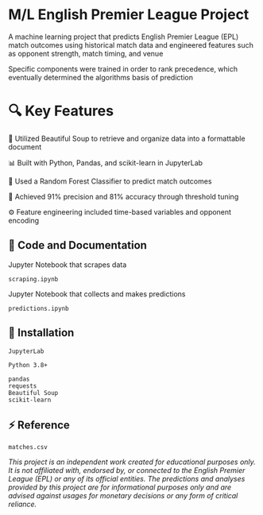 # M/L English Premier League Project

A machine learning project that predicts English Premier League (EPL) match outcomes using historical match data and engineered features such as opponent strength, match timing, and venue

Specific components were trained in order to rank precedence, which eventually determined the algorithms basis of prediction

# 🔍 Key Features

🧠 Utilized Beautiful Soup to retrieve and organize data into a formattable document

📊 Built with Python, Pandas, and scikit-learn in JupyterLab

🤖 Used a Random Forest Classifier to predict match outcomes

🎯 Achieved 91% precision and 81% accuracy through threshold tuning

⚙️ Feature engineering included time-based variables and opponent encoding

## 👑 Code and Documentation

Jupyter Notebook that scrapes data
```
scraping.ipynb
```

Jupyter Notebook that collects and makes predictions
```
predictions.ipynb
```

## 🔗 Installation

```
JupyterLab
```

```
Python 3.8+
```

```
pandas
requests
Beautiful Soup
scikit-learn
```

## ⚡️ Reference

```
matches.csv
```

_This project is an independent work created for educational purposes only. It is not affiliated with, endorsed by, or connected to the English Premier League (EPL) or any of its official entities. The predictions and analyses provided by this project are for informational purposes only and are advised against usages for monetary decisions or any form of critical reliance._


